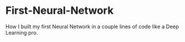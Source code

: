 # First-Neural-Network
How I built my  first Neural Network in a couple lines of code like a Deep Learning pro. 
